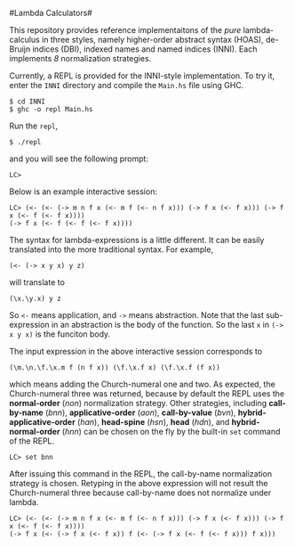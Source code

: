#Lambda Calculators#

This repository provides reference implementaitons of the *pure*
lambda-calculus in three styles, namely higher-order abstract syntax (HOAS),
de-Bruijn indices (DBI), indexed names and named indices (INNI).  Each
implements *8* normalization strategies.

Currently, a REPL is provided for the INNI-style implementation.  To try it,
enter the `INNI` directory and compile the `Main.hs` file using GHC.

```
$ cd INNI
$ ghc -o repl Main.hs
```

Run the `repl`,

```
$ ./repl
```

and you will see the following prompt:

```
LC>
```

Below is an example interactive session:

```
LC> (<- (<- (-> m n f x (<- m f (<- n f x))) (-> f x (<- f x))) (-> f x (<- f (<- f x))))
(-> f x (<- f (<- f (<- f x))))
```

The syntax for lambda-expressions is a little different.  It can be easily
translated into the more traditional syntax.  For example,

```
(<- (-> x y x) y z)
```

will translate to

```
(\x.\y.x) y z
```

So `<-` means application, and `->` means abstraction.  Note that the last
sub-expression in an abstraction is the body of the function.  So the last `x`
in `(-> x y x)` is the funciton body.

The input expression in the above interactive session corresponds to

```
(\m.\n.\f.\x.m f (n f x)) (\f.\x.f x) (\f.\x.f (f x))
```

which means adding the Church-numeral one and two.  As expected, the
Church-numeral three was returned, because by default the REPL uses the
__normal-order__ (*non*) normalization strategy.  Other strategies, including
__call-by-name__ (*bnn*), __applicative-order__ (*aon*), __call-by-value__
(*bvn*), __hybrid-applicative-order__ (*han*), __head-spine__ (*hsn*),
__head__ (*hdn*), and __hybrid-normal-order__ (*hnn*) can be chosen on the fly
by the built-in `set` command of the REPL.

```
LC> set bnn
```

After issuing this command in the REPL, the call-by-name normalization
strategy is chosen.  Retyping in the above expression will not result the
Church-numeral three because call-by-name does not normalize under lambda.

```
LC> (<- (<- (-> m n f x (<- m f (<- n f x))) (-> f x (<- f x))) (-> f x (<- f (<- f x))))
(-> f x (<- (-> f x (<- f x)) f (<- (-> f x (<- f (<- f x))) f x)))
```

